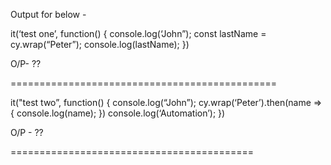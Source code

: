Output for below - 

it(‘test one’, function() {
    console.log(‘John”);
    const lastName = cy.wrap(“Peter”);
    console.log(lastName);
})

O/P- ??

==============================================

it("test two”, function() {
    console.log(“John”);
    cy.wrap(‘Peter’).then(name => {
        console.log(name);
    })
    console.log(‘Automation’);
})

O/P - ??

==========================================
